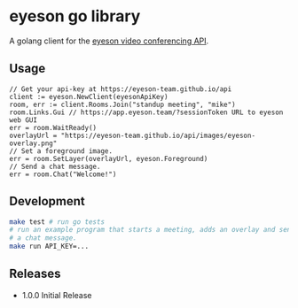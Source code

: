
# eyeson go library

A golang client for the [eyeson video conferencing
API](https://eyeson-team.github.io/api/api-reference/).

## Usage

```golang
// Get your api-key at https://eyeson-team.github.io/api
client := eyeson.NewClient(eyesonApiKey)
room, err := client.Rooms.Join("standup meeting", "mike")
room.Links.Gui // https://app.eyeson.team/?sessionToken URL to eyeson web GUI
err = room.WaitReady()
overlayUrl = "https://eyeson-team.github.io/api/images/eyeson-overlay.png"
// Set a foreground image.
err = room.SetLayer(overlayUrl, eyeson.Foreground)
// Send a chat message.
err = room.Chat("Welcome!")
```

## Development

```sh
make test # run go tests
# run an example program that starts a meeting, adds an overlay and sends
# a chat message.
make run API_KEY=...
```

## Releases

- 1.0.0 Initial Release
